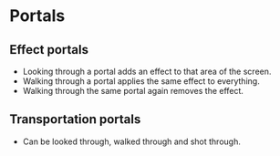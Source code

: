 # Portals

## Effect portals

* Looking through a portal adds an effect to that area of the screen.
* Walking through a portal applies the same effect to everything.
* Walking through the same portal again removes the effect.

## Transportation portals

* Can be looked through, walked through and shot through.